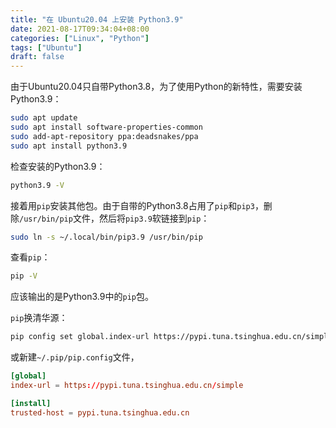 ```yaml
---
title: "在 Ubuntu20.04 上安装 Python3.9"
date: 2021-08-17T09:34:04+08:00
categories: ["Linux", "Python"]
tags: ["Ubuntu"]
draft: false
---
```


由于Ubuntu20.04只自带Python3.8，为了使用Python的新特性，需要安装Python3.9：

```bash
sudo apt update
sudo apt install software-properties-common
sudo add-apt-repository ppa:deadsnakes/ppa
sudo apt install python3.9
```

检查安装的Python3.9：

```bash
python3.9 -V
```

接着用`pip`安装其他包。由于自带的Python3.8占用了`pip`和`pip3`，删除`/usr/bin/pip`文件，然后将`pip3.9`软链接到`pip`：

```bash
sudo ln -s ~/.local/bin/pip3.9 /usr/bin/pip
```

查看`pip`：

```bash
pip -V
```

应该输出的是Python3.9中的`pip`包。

`pip`换清华源：

```bash
pip config set global.index-url https://pypi.tuna.tsinghua.edu.cn/simple
```

或新建`~/.pip/pip.config`文件，

```conf
[global]
index-url = https://pypi.tuna.tsinghua.edu.cn/simple

[install]
trusted-host = pypi.tuna.tsinghua.edu.cn
```

